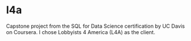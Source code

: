 # l4a
Capstone project from the SQL for Data Science certification by UC Davis on Coursera. I chose Lobbyists 4 America (L4A) as the client.
